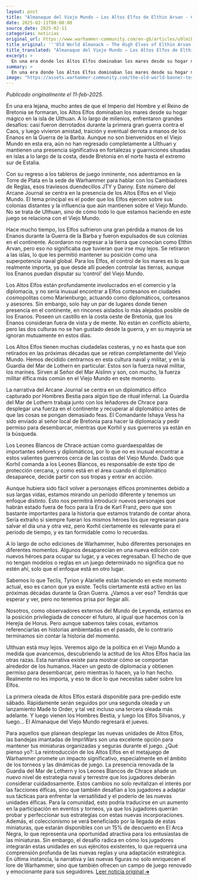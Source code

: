 ```yaml
---
layout: post
title: "Almanaque del Viejo Mundo – Los Altos Elfos de Elthin Arvan - Comunidad Warhammer"
date: 2025-02-11T00:00:00
source_date: 2025-02-11
categories: noticias
original_url: https://www.warhammer-community.com/en-gb/articles/u9lmibri/old-world-almanack-the-high-elves-of-elthin-arvan/
title_original: '''Old World Almanack – The High Elves of Elthin Arvan - Warhammer Community'''
title_translated: "Almanaque del Viejo Mundo – Los Altos Elfos de Elthin Arvan - Comunidad Warhammer"
excerpt: >
  En una era donde los Altos Elfos dominaban los mares desde su hogar mágico en Ulthuan, su influencia en el Viejo Mundo sigue siendo notable. A pesar de su retirada del continente tras la Guerra de la Barba contra los Enanos, mantienen una fuerte presencia en fortalezas costeras desde Bretonnia hasta Estalia. Con su regreso al juego de mesa, el Arcane Journal explora el poder y la diplomacia de los Elfos, destacando su papel como superpotencia naval. La historia se centra en el rescate de un diplomático élfico capturado, con la Guardia del Mar de Lothern y los Leones Blancos de Chrace liderando la misión. Este nuevo enfoque permite la introducción de personajes frescos en el rico universo de The Old World.
summary: >
  En una era donde los Altos Elfos dominaban los mares desde su hogar mágico en Ulthuan, su influencia en el Viejo Mundo sigue siendo notable. A pesar de su retirada del continente tras la Guerra de la Barba contra los Enanos, mantienen una fuerte presencia en fortalezas costeras desde Bretonnia hasta Estalia. Con su regreso al juego de mesa, el Arcane Journal explora el poder y la diplomacia de los Elfos, destacando su papel como superpotencia naval. La historia se centra en el rescate de un diplomático élfico capturado, con la Guardia del Mar de Lothern y los Leones Blancos de Chrace liderando la misión. Este nuevo enfoque permite la introducción de personajes frescos en el rico universo de The Old World.
image: "https://assets.warhammer-community.com/the-old-world-banner-test.jpg"
---
```


*Publicado originalmente el 11-feb-2025.*

En una era lejana, mucho antes de que el Imperio del Hombre y el Reino de Bretonia se formaran, los Altos Elfos dominaban los mares desde su hogar mágico en la isla de Ulthuan. A lo largo de milenios, enfrentaron grandes desafíos: casi fueron derrotados durante la primera gran guerra contra el Caos, y luego vivieron amistad, traición y eventual derrota a manos de los Enanos en la Guerra de la Barba. Aunque no son bienvenidos en el Viejo Mundo en esta era, aún no han regresado completamente a Ulthuan y mantienen una presencia significativa en fortalezas y guarniciones situadas en islas a lo largo de la costa, desde Bretonia en el norte hasta el extremo sur de Estalia.

Con su regreso a los tableros de juego inminente, nos adentramos en la Torre de Plata en la sede de Warhammer para hablar con los Cambiadores de Reglas, esos traviesos duendecillos JTY y Danny. Este número del Arcane Journal se centra en la presencia de los Altos Elfos en el Viejo Mundo. El tema principal es el poder que los Elfos ejercen sobre sus colonias distantes y la influencia que aún mantienen sobre el Viejo Mundo. No se trata de Ulthuan, sino de cómo todo lo que estamos haciendo en este juego se relaciona con el Viejo Mundo.

Hace mucho tiempo, los Elfos sufrieron una gran pérdida a manos de los Enanos durante la Guerra de la Barba y fueron expulsados de sus colonias en el continente. Acordaron no regresar a la tierra que conocían como Elthin Arvan, pero eso no significaba que tuvieran que irse muy lejos. Se retiraron a las islas, lo que les permitió mantener su posición como una superpotencia naval global. Para los Elfos, el control de los mares es lo que realmente importa, ya que desde allí pueden controlar las tierras, aunque los Enanos puedan disputar su ‘control’ del Viejo Mundo.

Los Altos Elfos están profundamente involucrados en el comercio y la diplomacia, y no sería inusual encontrar a Elfos cortesanos en ciudades cosmopolitas como Marienburgo, actuando como diplomáticos, cortesanos y asesores. Sin embargo, solo hay un par de lugares donde tienen presencia en el continente, en rincones aislados lo más alejados posible de los Enanos. Poseen un castillo en la costa oeste de Bretonia, que los Enanos consideran fuera de vista y de mente. No están en conflicto abierto, pero las dos culturas no se han gustado desde la guerra, y en su mayoría se ignoran mutuamente en estos días.

Los Altos Elfos tienen muchas ciudadelas costeras, y no es hasta que son retirados en las próximas décadas que se retiran completamente del Viejo Mundo. Hemos decidido centrarnos en esta cultura naval y militar, y en la Guardia del Mar de Lothern en particular. Estos son la fuerza naval militar, los marines. Sirven al Señor del Mar Aislinn y son, con mucho, la fuerza militar élfica más común en el Viejo Mundo en este momento.

La narrativa del Arcane Journal se centra en un diplomático élfico capturado por Hombres Bestia para algún tipo de ritual infernal. La Guardia del Mar de Lothern trabaja junto con los leñadores de Chrace para desplegar una fuerza en el continente y recuperar al diplomático antes de que las cosas se pongan demasiado feas. El Comandante Ishaya Vess ha sido enviado al señor local de Bretonia para hacer la diplomacia y pedir permiso para desembarcar, mientras que Korhil y sus guerreros ya están en la búsqueda.

Los Leones Blancos de Chrace actúan como guardaespaldas de importantes señores y diplomáticos, por lo que no es inusual encontrar a estos valientes guerreros cerca de las costas del Viejo Mundo. Dado que Korhil comanda a los Leones Blancos, es responsable de este tipo de protección cercana, y como está en el área cuando el diplomático desaparece, decide partir con sus tropas y entrar en acción.

Aunque hubiera sido fácil volver a personajes élficos prominentes debido a sus largas vidas, estamos mirando un período diferente y tenemos un enfoque distinto. Esto nos permitirá introducir nuevos personajes que habrán estado fuera de foco para la Era de Karl Franz, pero que son bastante importantes para la historia que estamos tratando de contar ahora. Sería extraño si siempre fueran los mismos héroes los que regresaran para salvar el día una y otra vez, pero Korhil ciertamente es relevante para el período de tiempo, y es tan formidable como lo recuerdas.

A lo largo de ocho ediciones de Warhammer, hubo diferentes personajes en diferentes momentos. Algunos desaparecían en una nueva edición con nuevos héroes para ocupar su lugar, y a veces regresaban. El hecho de que no tengan modelos o reglas en un juego determinado no significa que no estén ahí, solo que el enfoque está en otro lugar.

Sabemos lo que Teclis, Tyrion y Alarielle están haciendo en este momento actual, eso es canon que ya existe. Teclis ciertamente está activo en las próximas décadas durante la Gran Guerra. ¿Vamos a ver eso? Tendrás que esperar y ver, pero no tenemos prisa por llegar allí.

Nosotros, como observadores externos del Mundo de Leyenda, estamos en la posición privilegiada de conocer el futuro, al igual que hacemos con la Herejía de Horus. Pero aunque sabemos tales cosas, evitamos referenciarlas en historias ambientadas en el pasado, de lo contrario terminamos sin contar la historia del momento.

Ulthuan está muy lejos. Veremos algo de la política en el Viejo Mundo a medida que avancemos, descubriendo la actitud de los Altos Elfos hacia las otras razas. Esta narrativa existe para mostrar cómo se comportan alrededor de los humanos. Hacen un gesto de diplomacia y obtienen permiso para desembarcar, pero mientras lo hacen, ya lo han hecho. Realmente no les importa, y eso te dice lo que necesitas saber sobre los Elfos.

La primera oleada de Altos Elfos estará disponible para pre-pedido este sábado. Rápidamente serán seguidos por una segunda oleada y un lanzamiento Made to Order, y tal vez incluso una tercera oleada más adelante. Y luego vienen los Hombres Bestia, y luego los Elfos Silvanos, y luego… El Almanaque del Viejo Mundo regresará el jueves.

Para aquellos que planean desplegar las nuevas unidades de Altos Elfos, las bandejas imantadas de ImpriWars son una excelente opción para mantener tus miniaturas organizadas y seguras durante el juego.
¿Qué pienso yo?: La reintroducción de los Altos Elfos en el metajuego de Warhammer promete un impacto significativo, especialmente en el ámbito de los torneos y las dinámicas de juego. La presencia renovada de la Guardia del Mar de Lothern y los Leones Blancos de Chrace añade un nuevo nivel de estrategia naval y terrestre que los jugadores deberán considerar cuidadosamente. Estos cambios no solo revitalizan el interés por las facciones élficas, sino que también desafían a los jugadores a adaptar sus tácticas para enfrentar la versatilidad y el poderío de las nuevas unidades élficas. Para la comunidad, esto podría traducirse en un aumento en la participación en eventos y torneos, ya que los jugadores querrán probar y perfeccionar sus estrategias con estas nuevas incorporaciones. Además, el coleccionismo se verá beneficiado por la llegada de estas miniaturas, que estarán disponibles con un 15% de descuento en El Arca Negra, lo que representa una oportunidad atractiva para los entusiastas de las miniaturas. Sin embargo, el desafío radica en cómo los jugadores integrarán estas unidades en sus ejércitos existentes, lo que requerirá una comprensión profunda de las nuevas reglas y una adaptación estratégica. En última instancia, la narrativa y las nuevas figuras no solo enriquecen el lore de Warhammer, sino que también ofrecen un campo de juego renovado y emocionante para sus seguidores.
[Leer noticia original ➜](https://www.warhammer-community.com/en-gb/articles/u9lmibri/old-world-almanack-the-high-elves-of-elthin-arvan/)
